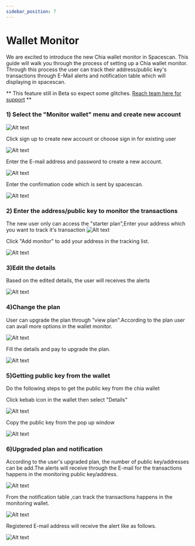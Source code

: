 ```yaml
---
sidebar_position: 7
---
```


# Wallet Monitor

 We are excited to introduce the new Chia wallet monitor in Spacescan. This guide will walk you through the process of setting up a Chia wallet monitor. Through this process the user can track their address/public key's transactions through E-Mail alerts and notification table which will displaying in spacescan. 


** This feature still in Beta so expect some glitches. [Reach team here for support](https://www.spacescan.io/contact-us) **
### 1) Select the "Monitor wallet" menu and create new account 


![Alt text](Capture1.PNG)

 Click sign up to create new account or choose sign in for existing user

![Alt text](Capture1.1.PNG)

Enter the E-mail address and password to create a new account.


![Alt text](Capture2.PNG)

Enter the confirmation code which is sent by spacescan.


![Alt text](Capture3.PNG)


### 2) Enter the address/public key to monitor the transactions 
The new user only can access the "starter plan",Enter your address which you want to track it's transaction
![Alt text](Capture4.1.PNG)

Click "Add monitor" to add your address in the tracking list.

![Alt text](Capture4.PNG)

### 3)Edit the details
Based on the edited details, the user will receives the alerts

![Alt text](Capture5.PNG)

### 4)Change the plan 
 User can upgrade the plan through "view plan".According to the plan user can avail more options in the wallet monitor.

![Alt text](Capture6.PNG)

Fill the details and pay to upgrade the plan.

![Alt text](Capture7.PNG)


### 5)Getting public key from the wallet
Do the following steps to get the public key from the chia wallet

Click kebab icon in the wallet then select "Details"

![Alt text](Capture8.1.PNG)

Copy the public key from the pop up window 

![Alt text](Capture8.2.PNG)

### 6)Upgraded plan and notification
According to the user's upgraded plan, the number of public key/addresses can be add.The alerts will receive through the E-mail for the transactions happens in the monitoring public key/address.


![Alt text](Capture8.PNG)


From the notification table ,can track the transactions happens in the monitoring wallet.

![Alt text](Capture9.PNG)

Registered E-mail address will receive the alert like as follows.

![Alt text](Capture10.PNG)




